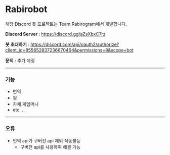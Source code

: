 # Rabirobot

해당 Discord 봇 프로젝트는 Team Rabirogram에서 개발합니다.

**Discord Server** : https://discord.gg/aZsXbxC7rz

**봇 초대하기** : https://discord.com/api/oauth2/authorize?client_id=855652837236670464&permissions=8&scope=bot

**문의** : 추가 예정

------

### 기능

* 번역
* 핑
* 자체 게임머니
* etc. . .

------
### 오류

* 번역 api가 구버전 api 제외 작동불능
  * 구버전 api를 사용하여 해결 가능
